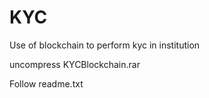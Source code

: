 # KYC
Use of blockchain to perform kyc in institution 

uncompress KYCBlockchain.rar 
 
Follow readme.txt